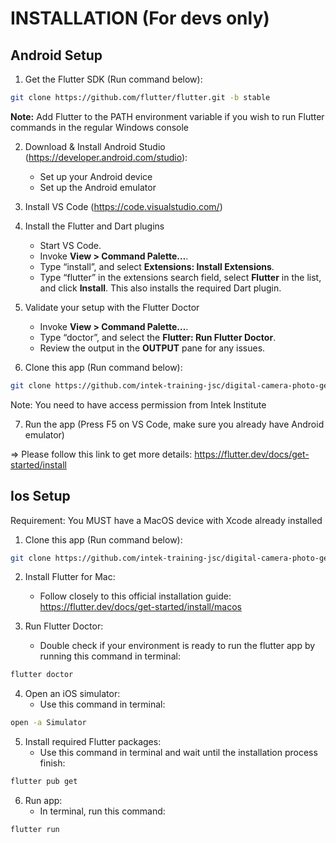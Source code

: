 # **INSTALLATION (For devs only)**
## **Android Setup**
1. Get the Flutter SDK (Run command below):
```bash
git clone https://github.com/flutter/flutter.git -b stable
```
**Note:** Add Flutter to the PATH environment variable if you wish to run Flutter commands in the regular Windows console

2. Download & Install Android Studio (https://developer.android.com/studio):
    - Set up your Android device
    - Set up the Android emulator

3. Install VS Code (https://code.visualstudio.com/)

4. Install the Flutter and Dart plugins
    - Start VS Code.
    - Invoke **View > Command Palette…**.
    - Type “install”, and select **Extensions: Install Extensions**.
    - Type “flutter” in the extensions search field, select **Flutter** in the list, and click **Install**. This also installs the required Dart plugin.

5. Validate your setup with the Flutter Doctor
    - Invoke **View > Command Palette…**.
    - Type “doctor”, and select the **Flutter: Run Flutter Doctor**.
    - Review the output in the **OUTPUT** pane for any issues.


6. Clone this app (Run command below):
```bash
git clone https://github.com/intek-training-jsc/digital-camera-photo-geolocation-khang_tran_khang_vu
```
Note: You need to have access permission from Intek Institute

7. Run the app (Press F5 on VS Code, make sure you already have Android emulator)

=> Please follow this link to get more details: https://flutter.dev/docs/get-started/install

## **Ios Setup**
Requirement: You MUST have a MacOS device with Xcode already installed

1. Clone this app (Run command below):
```bash
git clone https://github.com/intek-training-jsc/digital-camera-photo-geolocation-khang_tran_khang_vu
```

2. Install Flutter for Mac:
   - Follow closely to this official installation guide: https://flutter.dev/docs/get-started/install/macos

3. Run Flutter Doctor:
   - Double check if your environment is ready to run the flutter app by running this command in terminal:
```bash
flutter doctor
```

4. Open an iOS simulator:
   - Use this command in terminal: 
```bash
open -a Simulator
```

5. Install required Flutter packages:
   - Use this command in terminal and wait until the installation process finish: 
```bash
flutter pub get
```

6. Run app:
   - In terminal, run this command:
```bash
flutter run
```


